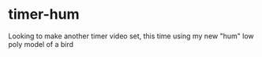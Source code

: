 # timer-hum

Looking to make another timer video set, this time using my new "hum" low poly model of a bird

